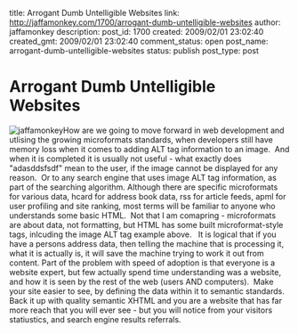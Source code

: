 title: Arrogant Dumb Untelligible Websites
link: http://jaffamonkey.com/1700/arrogant-dumb-untelligible-websites
author: jaffamonkey
description: 
post_id: 1700
created: 2009/02/01 23:02:40
created_gmt: 2009/02/01 23:02:40
comment_status: open
post_name: arrogant-dumb-untelligible-websites
status: publish
post_type: post

# Arrogant Dumb Untelligible Websites

![jaffamonkey](http://www.jaffamonkey.co.uk/wp-content/uploads/jaffamonkey-150x150.png)How are we going to move forward in web development and utlising the growing microformats standards, when developers still have memory loss when it comes to adding ALT tag information to an image.  And when it is completed it is usually not useful - what exactly does "adasddsfsdf" mean to the user, if the image cannot be displayed for any reason.  Or to any search engine that uses image ALT tag information, as part of the searching algorithm. Although there are specific microformats for various data, hcard for address book data, rss for article feeds, apml for user profiling and site ranking, most terms will be familiar to anyone who understands some basic HTML.  Not that I am comapring - microformats are about data, not formatting, but HTML has some built microformat-style tags, inlcuding the image ALT tag example above.   It is logical that if you have a persons address data, then telling the machine that is processing it, what it is actually is, it will save the machine trying to work it out from content. Part of the problem with speed of adoption is that everyone is a website expert, but few actually spend time understanding was a website, and how it is seen by the rest of the web (users AND computers).  Make your site easier to see, by defining the data within it to semantic standards.  Back it up with quality semantic XHTML and you are a website that has far more reach that you will ever see - but you will notice from your visitors statiustics, and search engine results referrals.